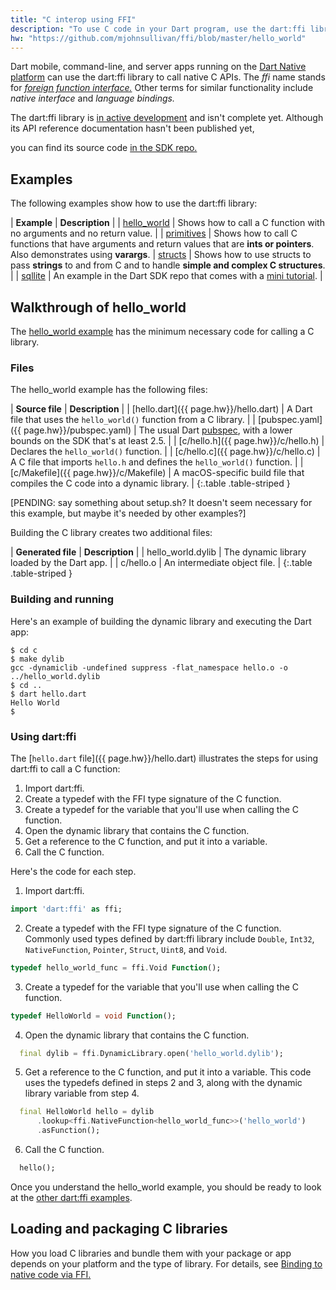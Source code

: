 ```yaml
---
title: "C interop using FFI"
description: "To use C code in your Dart program, use the dart:ffi library (currently in preview)."
hw: "https://github.com/mjohnsullivan/ffi/blob/master/hello_world"
---
```


Dart mobile, command-line, and server apps running on the [Dart Native
platform](/platforms/) can use the dart:ffi library to call native C APIs.
The _ffi_ name stands for [_foreign function interface._][FFI]
Other terms for similar functionality include _native interface_
and _language bindings._

The dart:ffi library is [in active development][ffi issue]
and isn't complete yet.
Although its API reference documentation hasn't been published yet,
<!-- https://github.com/dart-lang/sdk/issues/37946 -->
you can find its source code
[in the SDK repo.](https://github.com/dart-lang/sdk/tree/master/sdk/lib/ffi)

## Examples

The following examples show how to use the dart:ffi library:

| **Example** | **Description** |
| [hello_world][] | Shows how to call a C function with no arguments and no return value. |
| [primitives][] | Shows how to call C functions that have arguments and return values that are **ints or pointers**. Also demonstrates using **varargs**.
| [structs][] | Shows how to use structs to pass **strings** to and from C and to handle **simple and complex C structures**. |
| [sqllite][] | An example in the Dart SDK repo that comes with a [mini tutorial][]. |


## Walkthrough of hello_world

The [hello_world example][hello_world] has the minimum necessary code for
calling a C library.

### Files

The hello_world example has the following files:

| **Source file** | **Description** |
| [hello.dart]({{ page.hw}}/hello.dart) | A Dart file that uses the `hello_world()` function from a C library. |
| [pubspec.yaml]({{ page.hw}}/pubspec.yaml) | The usual Dart [pubspec](/tools/pub/pubspec), with a lower bounds on the SDK that's at least 2.5. |
| [c/hello.h]({{ page.hw}}/c/hello.h) | Declares the `hello_world()` function. |
| [c/hello.c]({{ page.hw}}/c/hello.c) | A C file that imports `hello.h` and defines the `hello_world()` function. |
| [c/Makefile]({{ page.hw}}/c/Makefile) | A macOS-specific build file that compiles the C code into a dynamic library. |
{:.table .table-striped }

[PENDING: say something about setup.sh? It doesn't seem necessary for this example, but maybe it's needed by other examples?]
<!-- 
  | [setup.sh]({{ page.hw}}/setup.sh) | A macOS-specific script that sets an environment variable. [PENDING: Omit from this list? Why is it necessary? I didn't seem to need it.] |
-->

Building the C library creates two additional files:

| **Generated file** | **Description** |
| hello_world.dylib | The dynamic library loaded by the Dart app. |
| c/hello.o | An intermediate object file. |
{:.table .table-striped }

### Building and running

Here's an example of building the dynamic library and executing the Dart app:

```terminal
$ cd c
$ make dylib
gcc -dynamiclib -undefined suppress -flat_namespace hello.o -o ../hello_world.dylib
$ cd ..
$ dart hello.dart
Hello World
$ 
```

### Using dart:ffi

The [`hello.dart` file]({{ page.hw}}/hello.dart)
illustrates the steps for using dart:ffi to call a C function:

1. Import dart:ffi.
2. Create a typedef with the FFI type signature of the C function.
3. Create a typedef for the variable that you'll use when calling the C function.
4. Open the dynamic library that contains the C function.
5. Get a reference to the C function, and put it into a variable.
6. Call the C function.

Here's the code for each step.

1. Import dart:ffi.
```dart
import 'dart:ffi' as ffi;
```

2. Create a typedef with the FFI type signature of the C function. <br>
   Commonly used types defined by dart:ffi library include
   `Double`, `Int32`, `NativeFunction`, `Pointer`, `Struct`, `Uint8`, and `Void`.
```dart
typedef hello_world_func = ffi.Void Function();
```

3. Create a typedef for the variable that you'll use when calling the C function.
```dart
typedef HelloWorld = void Function();
```

4. Open the dynamic library that contains the C function.
```dart
  final dylib = ffi.DynamicLibrary.open('hello_world.dylib');
```

5. Get a reference to the C function, and put it into a variable.
   This code uses the typedefs defined in steps 2 and 3, along with
   the dynamic library variable from step 4.
```dart
  final HelloWorld hello = dylib
      .lookup<ffi.NativeFunction<hello_world_func>>('hello_world')
      .asFunction();
```

6. Call the C function.
```dart
  hello();
```

Once you understand the hello_world example, you should be ready to look at the
[other dart:ffi examples](#examples).


## Loading and packaging C libraries

How you load C libraries and bundle them with your package or app
depends on your platform and the type of library.
For details, see [Binding to native code via FFI.][binding]


[binding]: https://github.com/flutter/flutter/wiki/Binding-to-native-code-via-FFI
[mini tutorial]: https://github.com/dart-lang/sdk/blob/master/samples/ffi/sqlite/docs/sqlite-tutorial.md
[FFI]: https://en.wikipedia.org/wiki/Foreign_function_interface
[ffi issue]: https://github.com/dart-lang/sdk/issues/34452
[hello_world]: https://github.com/mjohnsullivan/ffi/tree/master/hello_world
[primitives]: https://github.com/mjohnsullivan/ffi/tree/master/primitives
[structs]: https://github.com/mjohnsullivan/ffi/tree/master/structs
[sqllite]: https://github.com/dart-lang/sdk/blob/master/samples/ffi/sqlite
